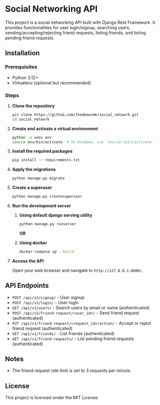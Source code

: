 # Social Networking API

This project is a social networking API built with Django Rest Framework. It provides functionalities for user login/signup, searching users, sending/accepting/rejecting friend requests, listing friends, and listing pending friend requests.

## Installation

### Prerequisites

- Python 3.12+
- Virtualenv (optional but recommended)

### Steps

1. **Clone the repository**

    ```bash
    git clone https://github.com/thedemonmk/social_network.git
    cd social_network
    ```

2. **Create and activate a virtual environment**

    ```bash
    python -m venv env
    source env/bin/activate  # On Windows, use `env\Scripts\activate`
    ```

3. **Install the required packages**

    ```bash
    pip install -r requirements.txt
    ```

4. **Apply the migrations**

    ```bash
    python manage.py migrate
    ```

5. **Create a superuser**

    ```bash
    python manage.py createsuperuser
    ```

6. **Run the development server**
    1. **Using default django serving utility**
        ```bash
        python manage.py runserver
        ```
        **OR**

    2. **Using docker**
        ```bash
        docker-compose up --build
        ```

7. **Access the API**

    Open your web browser and navigate to `http://127.0.0.1:8000/`.

## API Endpoints

- `POST /api/v1/signup/` - User signup
- `POST /api/v1/login/` - User login
- `GET /api/v1/users/` - Search users by email or name (authenticated)
- `POST /api/v1/friend-request/<user_id>/` - Send friend request (authenticated)
- `PUT /api/v1/friend-request/<request_id>/action/` - Accept or reject friend request (authenticated)
- `GET /api/v1/friends/` - List friends (authenticated)
- `GET /api/v1/friend-requests/` - List pending friend requests (authenticated)

## Notes

- The friend request rate limit is set to 3 requests per minute.

## License

This project is licensed under the MIT License.
